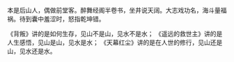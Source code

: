 本是后山人，偶做前堂客。醉舞经阁半卷书，坐井说天阔。大志戏功名，海斗量福祸。待到囊中羞涩时，怒指乾坤错。

《背叛》讲的是如何生存，见山不是山，见水不是水；
《遥远的救世主》讲的是人生感悟，见山是山，见水是水；
《天幕红尘》讲的是在人世的修行，见山还是山，见水还是水。